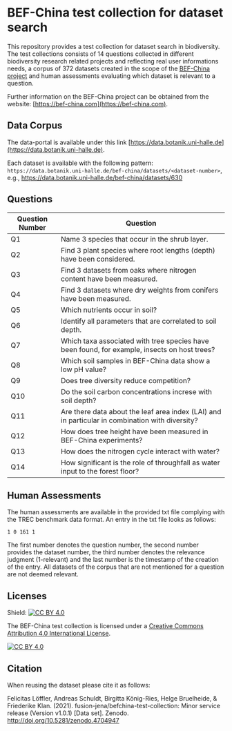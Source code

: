 # BEF-China test collection for dataset search

This repository provides a test collection for dataset search in biodiversity. The test collections consists of 14 questions collected in different biodiversity research related projects and reflecting real user informations needs, a corpus of 372 datasets created in the scope of the [BEF-China project](https://bef-china.com) and human assessments evaluating which dataset is relevant to a question. 

Further information on the BEF-China project can be obtained from the website: [https://bef-china.com](https://bef-china.com).

## Data Corpus

The data-portal is available under this link [https://data.botanik.uni-halle.de](https://data.botanik.uni-halle.de).

Each dataset is available with the following pattern: `https://data.botanik.uni-halle.de/bef-china/datasets/<dataset-number>`, e.g., https://data.botanik.uni-halle.de/bef-china/datasets/630

## Questions

| Question Number | Question |
| ------ | ------ |
|Q1	|Name 3 species that occur in the shrub layer.|
|Q2	|Find 3 plant species where root lengths (depth) have been considered.|
|Q3	|Find 3 datasets from oaks where nitrogen content have been measured.|
|Q4	|Find 3 datasets where dry weights from conifers have been measured.|
|Q5	|Which nutrients occur in soil?|
|Q6	|Identify all parameters that are correlated to soil depth.|
|Q7	|Which taxa associated with tree species have been found, for example, insects on host trees?|
|Q8	|Which soil samples in BEF-China data show a low pH value?|
|Q9	|Does tree diversity reduce competition?|
|Q10|Do the soil carbon concentrations increse with soil depth?|
|Q11|Are there data about the leaf area index (LAI) and in particular in combination with diversity?|
|Q12|How does tree height have been measured in BEF-China experiments?|
|Q13|How does the nitrogen cycle interact with water?|
|Q14|How significant is the role of throughfall as water input to the forest floor?|


## Human Assessments

The human assessments are available in the provided txt file complying with the TREC benchmark data format. 
An entry in the txt file looks as follows:
<TOPIC><ITERATION><DATASET NUMBER><RELEVANCE>

```
1 0 161 1
```

The first number denotes the question number, the second number provides the dataset number, the third number denotes the relevance judgment (1-relevant) and the last number is the timestamp of the creation of the entry. All datasets of the corpus that are not mentioned for a question are not deemed relevant.

## Licenses

Shield: [![CC BY 4.0][cc-by-shield]][cc-by]

The BEF-China test collection is licensed under a
[Creative Commons Attribution 4.0 International License][cc-by].

[![CC BY 4.0][cc-by-image]][cc-by]

[cc-by]: http://creativecommons.org/licenses/by/4.0/
[cc-by-image]: https://i.creativecommons.org/l/by/4.0/88x31.png
[cc-by-shield]: https://img.shields.io/badge/License-CC%20BY%204.0-lightgrey.svg

## Citation

When reusing the dataset please cite it as follows:

Felicitas Löffler, Andreas Schuldt, Birgitta König-Ries, Helge Bruelheide, & Friederike Klan. (2021). fusion-jena/befchina-test-collection: Minor service release (Version v1.0.1) [Data set]. Zenodo. http://doi.org/10.5281/zenodo.4704947